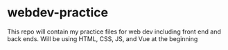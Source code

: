 # webdev-practice
This repo will contain my practice files for web dev including front end and back ends. Will be using HTML, CSS, JS, and Vue at the beginning
